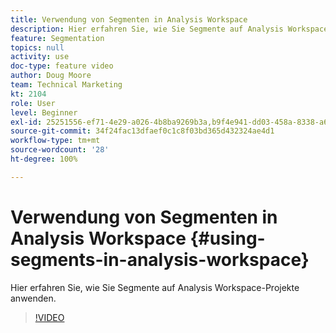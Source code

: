 ```yaml
---
title: Verwendung von Segmenten in Analysis Workspace
description: Hier erfahren Sie, wie Sie Segmente auf Analysis Workspace-Projekte anwenden.
feature: Segmentation
topics: null
activity: use
doc-type: feature video
author: Doug Moore
team: Technical Marketing
kt: 2104
role: User
level: Beginner
exl-id: 25251556-ef71-4e29-a026-4b8ba9269b3a,b9f4e941-dd03-458a-8338-a6a19244e588
source-git-commit: 34f24fac13dfaef0c1c8f03bd365d432324ae4d1
workflow-type: tm+mt
source-wordcount: '28'
ht-degree: 100%

---
```


# Verwendung von Segmenten in Analysis Workspace {#using-segments-in-analysis-workspace}

Hier erfahren Sie, wie Sie Segmente auf Analysis Workspace-Projekte anwenden.

>[!VIDEO](https://video.tv.adobe.com/v/23977/?quality=12)
